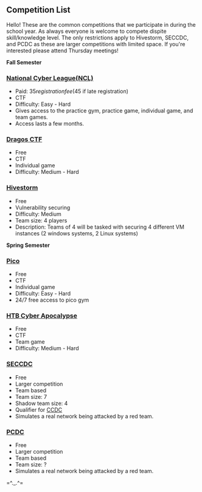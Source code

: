 ## Competition List

Hello! These are the common competitions that we participate in during the school year. As always everyone is welcome to compete dispite skill/knowledge level. The only restrictions apply to Hivestorm, SECCDC, and PCDC as these are larger competitions with limited space. If you're interested please attend Thursday meetings!

**Fall Semester**

### [National Cyber League(NCL)](https://nationalcyberleague.org/)
* Paid: $35 registration fee ($45 if late registration)
* CTF
* Difficulty: Easy - Hard
* Gives access to the practice gym, practice game, individual game, and team games.
* Access lasts a few months.
### [Dragos CTF](https://www.dragos.com/)
* Free
* CTF
* Individual game
* Difficulty: Medium - Hard
### [Hivestorm](https://www.hivestorm.org/)
* Free
* Vulnerability securing
* Difficulty: Medium
* Team size: 4 players
* Description: Teams of 4 will be tasked with securing 4 different VM instances (2 windows systems, 2 Linux systems)

**Spring Semester**

### [Pico](https://picoctf.org/)
* Free
* CTF
* Individual game
* Difficulty: Easy - Hard
* 24/7 free access to pico gym
### [HTB Cyber Apocalypse](https://www.hackthebox.com/events/)
* Free
* CTF
* Team game
* Difficulty: Medium - Hard
### [SECCDC](https://event.fit.edu/seccdc/)
* Free
* Larger competition
* Team based
* Team size: 7
* Shadow team size: 4
* Qualifier for [CCDC](https://www.nationalccdc.org/)
* Simulates a real network being attacked by a red team.
### [PCDC](https://pcdc-sc.com/)
* Free
* Larger competition
* Team based
* Team size: ?
* Simulates a real network being attacked by a red team.


=^._.^=